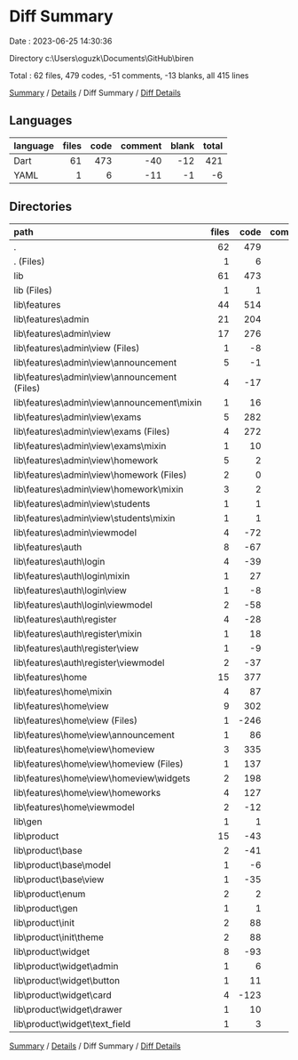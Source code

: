 # Diff Summary

Date : 2023-06-25 14:30:36

Directory c:\\Users\\oguzk\\Documents\\GitHub\\biren

Total : 62 files,  479 codes, -51 comments, -13 blanks, all 415 lines

[Summary](results.md) / [Details](details.md) / Diff Summary / [Diff Details](diff-details.md)

## Languages
| language | files | code | comment | blank | total |
| :--- | ---: | ---: | ---: | ---: | ---: |
| Dart | 61 | 473 | -40 | -12 | 421 |
| YAML | 1 | 6 | -11 | -1 | -6 |

## Directories
| path | files | code | comment | blank | total |
| :--- | ---: | ---: | ---: | ---: | ---: |
| . | 62 | 479 | -51 | -13 | 415 |
| . (Files) | 1 | 6 | -11 | -1 | -6 |
| lib | 61 | 473 | -40 | -12 | 421 |
| lib (Files) | 1 | 1 | 0 | 0 | 1 |
| lib\\features | 44 | 514 | -39 | -1 | 474 |
| lib\\features\\admin | 21 | 204 | -15 | -2 | 187 |
| lib\\features\\admin\\view | 17 | 276 | 3 | 31 | 310 |
| lib\\features\\admin\\view (Files) | 1 | -8 | 0 | -1 | -9 |
| lib\\features\\admin\\view\\announcement | 5 | -1 | 0 | 3 | 2 |
| lib\\features\\admin\\view\\announcement (Files) | 4 | -17 | 0 | -2 | -19 |
| lib\\features\\admin\\view\\announcement\\mixin | 1 | 16 | 0 | 5 | 21 |
| lib\\features\\admin\\view\\exams | 5 | 282 | 3 | 29 | 314 |
| lib\\features\\admin\\view\\exams (Files) | 4 | 272 | 3 | 26 | 301 |
| lib\\features\\admin\\view\\exams\\mixin | 1 | 10 | 0 | 3 | 13 |
| lib\\features\\admin\\view\\homework | 5 | 2 | 0 | 0 | 2 |
| lib\\features\\admin\\view\\homework (Files) | 2 | 0 | 0 | 0 | 0 |
| lib\\features\\admin\\view\\homework\\mixin | 3 | 2 | 0 | 0 | 2 |
| lib\\features\\admin\\view\\students | 1 | 1 | 0 | 0 | 1 |
| lib\\features\\admin\\view\\students\\mixin | 1 | 1 | 0 | 0 | 1 |
| lib\\features\\admin\\viewmodel | 4 | -72 | -18 | -33 | -123 |
| lib\\features\\auth | 8 | -67 | -24 | -36 | -127 |
| lib\\features\\auth\\login | 4 | -39 | -11 | -18 | -68 |
| lib\\features\\auth\\login\\mixin | 1 | 27 | 0 | 5 | 32 |
| lib\\features\\auth\\login\\view | 1 | -8 | 1 | -6 | -13 |
| lib\\features\\auth\\login\\viewmodel | 2 | -58 | -12 | -17 | -87 |
| lib\\features\\auth\\register | 4 | -28 | -13 | -18 | -59 |
| lib\\features\\auth\\register\\mixin | 1 | 18 | 0 | 4 | 22 |
| lib\\features\\auth\\register\\view | 1 | -9 | -1 | -7 | -17 |
| lib\\features\\auth\\register\\viewmodel | 2 | -37 | -12 | -15 | -64 |
| lib\\features\\home | 15 | 377 | 0 | 37 | 414 |
| lib\\features\\home\\mixin | 4 | 87 | 0 | 14 | 101 |
| lib\\features\\home\\view | 9 | 302 | 5 | 33 | 340 |
| lib\\features\\home\\view (Files) | 1 | -246 | 0 | -16 | -262 |
| lib\\features\\home\\view\\announcement | 1 | 86 | 0 | 7 | 93 |
| lib\\features\\home\\view\\homeview | 3 | 335 | 5 | 23 | 363 |
| lib\\features\\home\\view\\homeview (Files) | 1 | 137 | 0 | 8 | 145 |
| lib\\features\\home\\view\\homeview\\widgets | 2 | 198 | 5 | 15 | 218 |
| lib\\features\\home\\view\\homeworks | 4 | 127 | 0 | 19 | 146 |
| lib\\features\\home\\viewmodel | 2 | -12 | -5 | -10 | -27 |
| lib\\gen | 1 | 1 | 1 | 1 | 3 |
| lib\\product | 15 | -43 | -2 | -12 | -57 |
| lib\\product\\base | 2 | -41 | -1 | -11 | -53 |
| lib\\product\\base\\model | 1 | -6 | 0 | -3 | -9 |
| lib\\product\\base\\view | 1 | -35 | -1 | -8 | -44 |
| lib\\product\\enum | 2 | 2 | 0 | 0 | 2 |
| lib\\product\\gen | 1 | 1 | 1 | 1 | 3 |
| lib\\product\\init | 2 | 88 | -2 | 8 | 94 |
| lib\\product\\init\\theme | 2 | 88 | -2 | 8 | 94 |
| lib\\product\\widget | 8 | -93 | 0 | -10 | -103 |
| lib\\product\\widget\\admin | 1 | 6 | 0 | 0 | 6 |
| lib\\product\\widget\\button | 1 | 11 | 0 | 0 | 11 |
| lib\\product\\widget\\card | 4 | -123 | 0 | -10 | -133 |
| lib\\product\\widget\\drawer | 1 | 10 | 0 | 0 | 10 |
| lib\\product\\widget\\text_field | 1 | 3 | 0 | 0 | 3 |

[Summary](results.md) / [Details](details.md) / Diff Summary / [Diff Details](diff-details.md)